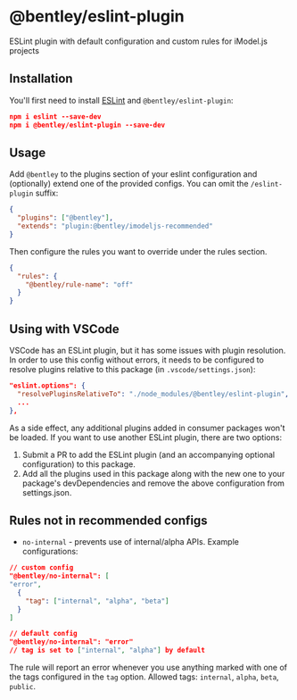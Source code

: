 # @bentley/eslint-plugin

ESLint plugin with default configuration and custom rules for iModel.js projects

## Installation

You'll first need to install [ESLint](http://eslint.org) and `@bentley/eslint-plugin`:

```json
npm i eslint --save-dev
npm i @bentley/eslint-plugin --save-dev
```

## Usage

Add `@bentley` to the plugins section of your eslint configuration and (optionally) extend one of the provided configs. You can omit the `/eslint-plugin` suffix:

```json
{
  "plugins": ["@bentley"],
  "extends": "plugin:@bentley/imodeljs-recommended"
}
```

Then configure the rules you want to override under the rules section.

```json
{
  "rules": {
    "@bentley/rule-name": "off"
  }
}
```

## Using with VSCode

VSCode has an ESLint plugin, but it has some issues with plugin resolution. In order to use this config without errors, it needs to be configured to resolve plugins relative to this package (in `.vscode/settings.json`):

```json
"eslint.options": {
  "resolvePluginsRelativeTo": "./node_modules/@bentley/eslint-plugin",
  ...
},
```

As a side effect, any additional plugins added in consumer packages won't be loaded. If you want to use another ESLint plugin, there are two options:

1. Submit a PR to add the ESLint plugin (and an accompanying optional configuration) to this package.
2. Add all the plugins used in this package along with the new one to your package's devDependencies and remove the above configuration from settings.json.

## Rules not in recommended configs

- `no-internal` - prevents use of internal/alpha APIs. Example configurations:

```json
// custom config
"@bentley/no-internal": [
"error",
  {
    "tag": ["internal", "alpha", "beta"]
  }
]
```

```json
// default config
"@bentley/no-internal": "error"
// tag is set to ["internal", "alpha"] by default
```

The rule will report an error whenever you use anything marked with one of the tags configured in the `tag` option.
Allowed tags: `internal`, `alpha`, `beta`, `public`.
